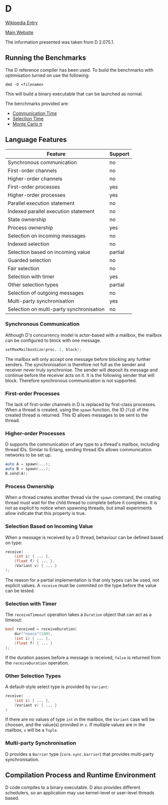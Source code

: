 # D

[Wikipedia Entry](https://en.wikipedia.org/wiki/D_(programming_language))

[Main Website](https://dlang.org/)

The information presented was taken from D 2.075.1.

## Running the Benchmarks

The D reference compiler has been used.  To build the benchmarks with optimisation turned on use the following:

```shell
dmd -O <filename>
```

This will build a binary executable that can be launched as normal.

The benchmarks provided are:

* [Communication Time](commstime.d)
* [Selection Time](selecttime.d)
* [Monte Carlo &pi;](montecarlo.d)

## Language Features

| Feature                                   | Support |
| ----------------------------------------- | ------- |
| Synchronous communication                 | no      |
| First-order channels                      | no      |
| Higher-order channels                     | no      |
| First-order processes                     | yes     |
| Higher-order processes                    | yes     |
| Parallel execution statement              | no      |
| Indexed parallel execution statement      | no      |
| State ownership                           | no      |
| Process ownership                         | yes     |
| Selection on incoming messages            | no      |
| Indexed selection                         | no      |
| Selection based on incoming value         | partial |
| Guarded selection                         | no      |
| Fair selection                            | no      |
| Selection with timer                      | yes     |
| Other selection types                     | partial |
| Selection of outgoing messages            | no      |
| Multi-party synchronisation               | yes     |
| Selection on multi-party synchronisation  | no      |

### Synchronous Communication

Although D's concurrency model is actor-based with a mailbox, the mailbox can be configured to block with one message.

```d
setMaxMailboxSize(proc, 1, block);
```

The mailbox will only accept one message before blocking any further senders.  The synchronisation is therefore not full as the sender and receiver never truly synchronise.  The sender will deposit its message and continue before the receiver acts on it.  It is the following sender that will block.  Therefore synchronous communication is not supported.

### First-order Processes

The lack of first-order channels in D is replaced by first-class processes.  When a thread is created, using the `spawn` function, the ID (`Tid`) of the created thread is returned.  This ID allows messages to be sent to the thread.

### Higher-order Processes

D supports the communication of any type to a thread's mailbox, including thread IDs.  Similar to Erlang, sending thread IDs allows communication networks to be set up.

```d
auto A = spawn(...);
auto B = spawn(...);
B.send(A);
```

### Process Ownership

When a thread creates another thread via the `spawn` command, the creating thread must wait for the child thread to complete before it completes.  It is not as explicit to notice when spawning threads, but small experiments allow indicate that this property is true.

### Selection Based on Incoming Value

When a message is received by a D thread, behaviour can be defined based on type:

```d
receive(
    (int i) { ... },
    (float f) { ... },
    (Variant v) { ... }
);
```

The reason for a partial implementation is that only types can be used, not explicit values.  A `receive` must be commited on the type before the value can be tested.

### Selection with Timer

The `receiveTimeout` operation takes a `Duration` object that can act as a timeout:

```d
bool received = receiveDuration(
    dur!"nsecs"(100),
    (int i) { ... },
    (float f) { ... }
);
```

If the duration passes before a message is received, `false` is returned from the `receiveDuration` operation.

### Other Selection Types

A default-style select type is provided by `Variant`:

```d
receive(
    (int i) { ... },
    (Variant v) { ... }
)
```

If there are no values of type `int` in the mailbox, the `Variant` case will be choosen, and the value(s) provided in `v`.  If multiple values are in the mailbox, `v` will be a `Tuple`.

### Multi-party Synchronisation

D provides a `Barrier` type (`core.sync.barrier`) that provides multi-party synchronisation.

## Compilation Process and Runtime Environment

D code compiles to a binary executable.  D also provides different schedulers, so an application may use kernel-level or user-level threads based.